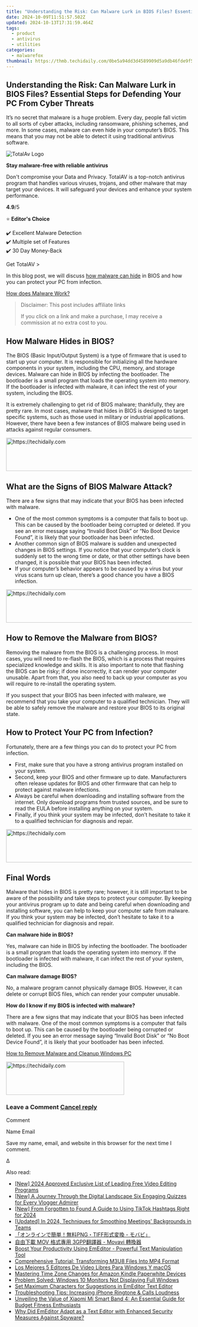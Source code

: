 ```yaml
---
title: "Understanding the Risk: Can Malware Lurk in BIOS Files? Essential Steps for Defending Your PC From Cyber Threats"
date: 2024-10-09T11:51:57.502Z
updated: 2024-10-13T17:31:59.464Z
tags:
  - product
  - antivirus
  - utilities
categories:
  - malwarefox
thumbnail: https://thmb.techidaily.com/0be5a94dd3d4589909d5a9db46fde9f5e7dc17aa86b034cba9990542387160cd.jpg
---
```


## Understanding the Risk: Can Malware Lurk in BIOS Files? Essential Steps for Defending Your PC From Cyber Threats

It’s no secret that malware is a huge problem. Every day, people fall victim to all sorts of cyber attacks, including ransomware, phishing schemes, and more. In some cases, malware can even hide in your computer’s BIOS. This means that you may not be able to detect it using traditional antivirus software.

![TotalAv Logo](https://www.malwarefox.com/wp-content/uploads/2024/02/totalav-svg.webp "totalav-svg")

**Stay malware-free with reliable antivirus**

Don't compromise your Data and Privacy. TotalAV is a top-notch antivirus program that handles various viruses, trojans, and other malware that may target your devices. It will safeguard your devices and enhance your system performance.

**4.9**/5

⭐ **Editor's Choice**

✔️ Excellent Malware Detection  
✔️ Multiple set of Features  
✔️ 30 Day Money-Back

[](https://tools.techidaily.com/malwarefox/products/) Get TotalAV > 

In this blog post, we will discuss [how malware can hide](https://tools.techidaily.com/malwarefox/products/) in BIOS and how you can protect your PC from infection.

[How does Malware Work?](https://tools.techidaily.com/malwarefox/products/)

>  Disclaimer: This post includes affiliate links
>
>  If you click on a link and make a purchase, I may receive a commission at no extra cost to you.
>

## How Malware Hides in BIOS?

The BIOS (Basic Input/Output System) is a type of firmware that is used to start up your computer. It is responsible for initializing all the hardware components in your system, including the CPU, memory, and storage devices. Malware can hide in BIOS by infecting the bootloader. The bootloader is a small program that loads the operating system into memory. If the bootloader is infected with malware, it can infect the rest of your system, including the BIOS.

It is extremely challenging to get rid of BIOS malware; thankfully, they are pretty rare. In most cases, malware that hides in BIOS is designed to target specific systems, such as those used in military or industrial applications. However, there have been a few instances of BIOS malware being used in attacks against regular consumers.

<!-- affiliate ads begin -->
<a href="https://appsumo.8odi.net/c/5597632/2118326/7443" target="_top" id="2118326">
  <img src="//a.impactradius-go.com/display-ad/7443-2118326" border="0" alt="https://techidaily.com" width="728" height="90"/>
</a>
<img height="0" width="0" src="https://appsumo.8odi.net/i/5597632/2118326/7443" style="position:absolute;visibility:hidden;" border="0" />
<!-- affiliate ads end -->

## What are the Signs of BIOS Malware Attack?

There are a few signs that may indicate that your BIOS has been infected with malware.

* One of the most common symptoms is a computer that fails to boot up. This can be caused by the bootloader being corrupted or deleted. If you see an error message saying “Invalid Boot Disk” or “No Boot Device Found”, it is likely that your bootloader has been infected.
* Another common sign of BIOS malware is sudden and unexpected changes in BIOS settings. If you notice that your computer’s clock is suddenly set to the wrong time or date, or that other settings have been changed, it is possible that your BIOS has been infected.
* If your computer’s behavior appears to be caused by a virus but your virus scans turn up clean, there’s a good chance you have a BIOS infection.

<!-- affiliate ads begin -->
<a href="https://appsumo.8odi.net/c/5597632/2075483/7443" target="_top" id="2075483">
  <img src="//a.impactradius-go.com/display-ad/7443-2075483" border="0" alt="https://techidaily.com" width="728" height="90"/>
</a>
<img height="0" width="0" src="https://appsumo.8odi.net/i/5597632/2075483/7443" style="position:absolute;visibility:hidden;" border="0" />
<!-- affiliate ads end -->

## How to Remove the Malware from BIOS?

Removing the malware from the BIOS is a challenging process. In most cases, you will need to re-flash the BIOS, which is a process that requires specialized knowledge and skills. It is also important to note that flashing the BIOS can be risky; if done incorrectly, it can render your computer unusable. Apart from that, you also need to back up your computer as you will require to re-install the operating system.

If you suspect that your BIOS has been infected with malware, we recommend that you take your computer to a qualified technician. They will be able to safely remove the malware and restore your BIOS to its original state.

## How to Protect Your PC from Infection?

Fortunately, there are a few things you can do to protect your PC from infection.

* First, make sure that you have a strong antivirus program installed on your system.
* Second, keep your BIOS and other firmware up to date. Manufacturers often release updates for BIOS and other firmware that can help to protect against malware infections.
* Always be careful when downloading and installing software from the internet. Only download programs from trusted sources, and be sure to read the EULA before installing anything on your system.
* Finally, if you think your system may be infected, don’t hesitate to take it to a qualified technician for diagnosis and repair.

<!-- affiliate ads begin -->
<a href="https://imp.i357552.net/c/5597632/1030129/11832" target="_top" id="1030129">
  <img src="//a.impactradius-go.com/display-ad/11832-1030129" border="0" alt="https://techidaily.com" width="720" height="90"/>
</a>
<img height="0" width="0" src="https://imp.i357552.net/i/5597632/1030129/11832" style="position:absolute;visibility:hidden;" border="0" />
<!-- affiliate ads end -->

## Final Words

Malware that hides in BIOS is pretty rare; however, it is still important to be aware of the possibility and take steps to protect your computer. By keeping your antivirus program up to date and being careful when downloading and installing software, you can help to keep your computer safe from malware. If you think your system may be infected, don’t hesitate to take it to a qualified technician for diagnosis and repair.

**Can malware hide in BIOS?** 

Yes, malware can hide in BIOS by infecting the bootloader. The bootloader is a small program that loads the operating system into memory. If the bootloader is infected with malware, it can infect the rest of your system, including the BIOS.

**Can malware damage BIOS?** 

No, a malware program cannot physically damage BIOS. However, it can delete or corrupt BIOS files, which can render your computer unusable.

**How do I know if my BIOS is infected with malware?** 

There are a few signs that may indicate that your BIOS has been infected with malware. One of the most common symptoms is a computer that fails to boot up. This can be caused by the bootloader being corrupted or deleted. If you see an error message saying “Invalid Boot Disk” or “No Boot Device Found”, it is likely that your bootloader has been infected.

[How to Remove Malware and Cleanup Windows PC](https://tools.techidaily.com/malwarefox/products/)

<!-- affiliate ads begin -->
<a href="https://25home.pxf.io/c/5597632/2148647/16836" target="_top" id="2148647">
  <img src="//a.impactradius-go.com/display-ad/16836-2148647" border="0" alt="https://techidaily.com" width="320" height="90"/>
</a>
<img height="0" width="0" src="https://25home.pxf.io/i/5597632/2148647/16836" style="position:absolute;visibility:hidden;" border="0" />
<!-- affiliate ads end -->

### Leave a Comment [Cancel reply](https://tools.techidaily.com/malwarefox/products/)

Comment

Name Email 

Save my name, email, and website in this browser for the next time I comment.

Δ

<ins class="adsbygoogle"
     style="display:block"
     data-ad-format="autorelaxed"
     data-ad-client="ca-pub-7571918770474297"
     data-ad-slot="1223367746"></ins>

<ins class="adsbygoogle"
     style="display:block"
     data-ad-client="ca-pub-7571918770474297"
     data-ad-slot="8358498916"
     data-ad-format="auto"
     data-full-width-responsive="true"></ins>

<span class="atpl-alsoreadstyle">Also read:</span>
<div><ul>
<li><a href="https://facebook-record-videos.techidaily.com/new-2024-approved-exclusive-list-of-leading-free-video-editing-programs/"><u>[New] 2024 Approved Exclusive List of Leading Free Video Editing Programs</u></a></li>
<li><a href="https://youtube-zero.techidaily.com/-journey-through-the-digital-landscape-six-engaging-quizzes-for-every-vlogger-admirer/"><u>[New] A Journey Through the Digital Landscape Six Engaging Quizzes for Every Vlogger Admirer</u></a></li>
<li><a href="https://tiktok-video-recordings.techidaily.com/new-from-forgotten-to-found-a-guide-to-using-tiktok-hashtags-right-for-2024/"><u>[New] From Forgotten to Found A Guide to Using TikTok Hashtags Right for 2024</u></a></li>
<li><a href="https://screen-capture.techidaily.com/updated-in-2024-techniques-for-smoothing-meetings-backgrounds-in-teams/"><u>[Updated] In 2024, Techniques for Smoothing Meetings' Backgrounds in Teams</u></a></li>
<li><a href="https://win-cheats.techidaily.com/pngtiff/"><u>「オンラインで簡単！無料PNG・TIFF形式変換 - モバビ」</u></a></li>
<li><a href="https://win-cheats.techidaily.com/1726220173637-mov-3gpp-movavi/"><u>自由下載 MOV 格式專用 3GPP翻譯器 - Movavi 轉換器</u></a></li>
<li><a href="https://win-cheats.techidaily.com/boost-your-productivity-using-emeditor-powerful-text-manipulation-tool/"><u>Boost Your Productivity Using EmEditor - Powerful Text Manipulation Tool</u></a></li>
<li><a href="https://tech-haven.techidaily.com/comprehensive-tutorial-transforming-m3u8-files-into-mp4-format/"><u>Comprehensive Tutorial: Transforming M3U8 Files Into MP4 Format</u></a></li>
<li><a href="https://win-cheats.techidaily.com/los-mejores-5-editores-de-video-libres-para-windows-y-macos/"><u>Los Mejores 5 Editores De Video Libres Para Windows Y macOS</u></a></li>
<li><a href="https://tech-recovery.techidaily.com/mastering-time-zone-changes-for-amazon-kindle-paperwhite-devices/"><u>Mastering Time Zone Changes for Amazon Kindle Paperwhite Devices</u></a></li>
<li><a href="https://network-issues.techidaily.com/problem-solved-windows-10-monitors-not-displaying-full-windows/"><u>Problem Solved: Windows 10 Monitors Not Displaying Full Windows</u></a></li>
<li><a href="https://win-cheats.techidaily.com/set-maximum-characters-for-suggestions-in-emeditor-text-editor/"><u>Set Maximum Characters for Suggestions in EmEditor Text Editor</u></a></li>
<li><a href="https://technical-tips.techidaily.com/troubleshooting-tips-increasing-iphone-ringtone-and-calls-loudness/"><u>Troubleshooting Tips: Increasing iPhone Ringtone & Calls Loudness</u></a></li>
<li><a href="https://buynow-reviews.techidaily.com/unveiling-the-value-of-xiaomi-mi-smart-band-4-an-essential-guide-for-budget-fitness-enthusiasts/"><u>Unveiling the Value of Xiaomi Mi Smart Band 4: An Essential Guide for Budget Fitness Enthusiasts</u></a></li>
<li><a href="https://win-cheats.techidaily.com/why-did-emeditor-adapt-as-a-text-editor-with-enhanced-security-measures-against-spyware/"><u>Why Did EmEditor Adapt as a Text Editor with Enhanced Security Measures Against Spyware?</u></a></li>
</ul></div>

